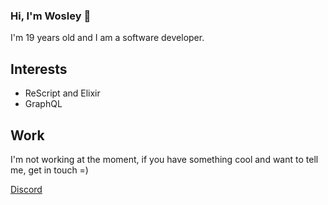 ### Hi, I'm Wosley 👋

I'm 19 years old and I am a software developer.

## Interests

- ReScript and Elixir
- GraphQL

## Work

I'm not working at the moment, if you have something cool and want to tell me, get in touch =)

[Discord](https://discordapp.com/users/612741651798032574)
